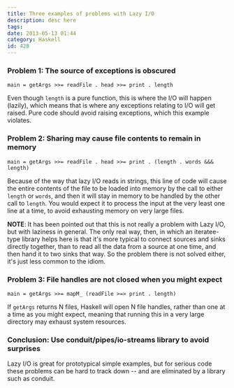 ```yaml
---
title: Three examples of problems with Lazy I/O
description: desc here
tags: 
date: 2013-05-13 01:44
category: Haskell
id: 428
---
```


### Problem 1: The source of exceptions is obscured

    main = getArgs >>= readFile . head >>= print . length

Even though `length` is a pure function, this is where the I/O will happen
(lazily), which means that is where any exceptions relating to I/O will get
raised.  Pure code should avoid raising exceptions, which this example violates.

### Problem 2: Sharing may cause file contents to remain in memory

    main = getArgs >>= readFile . head >>= print . (length . words &&& length)

Because of the way that lazy I/O reads in strings, this line of code will
cause the entire contents of the file to be loaded into memory by the call to
either `length` or `words`, and then it will stay in memory to be handled by
the other call to `length`.  You would expect it to process the input at the
very least one line at a time, to avoid exhausting memory on very large files.

**NOTE**: It has been pointed out that this is not really a problem with Lazy
I/O, but with laziness in general.  The only real way, then, in which an
iteratee-type library helps here is that it's more typical to connect sources
and sinks directly together, than to read all the data from a source at one
time, and then hand it to two sinks that way.  So the problem there is not
solved either, it's just less common to the idiom.

### Problem 3: File handles are not closed when you might expect

    main = getArgs >>= mapM_ (readFile >=> print . length)

If `getArgs` returns N files, Haskell will open N file handles, rather than
one at a time as you might expect, meaning that running this in a very large
directory may exhaust system resources.

### Conclusion: Use conduit/pipes/io-streams library to avoid surprises

Lazy I/O is great for prototypical simple examples, but for serious code these
problems can be hard to track down -- and are eliminated by a library such as
conduit.
